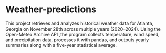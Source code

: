# Weather-predictions

This project retrieves and analyzes historical weather data for Atlanta, Georgia on November 28th across multiple years (2020–2024). Using the Open-Meteo Archive API ,the program collects temperature, wind speed, and precipitation data, processes it with pandas, and outputs yearly summaries along with a five-year statistical average.


